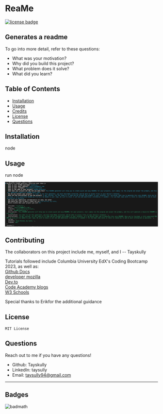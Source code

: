 # ReaMe
[![license badge](https://img.shields.io/badge/License-MIT-green)](license.md)
## Generates a readme

To go into more detail, refer to these questions:
- What was your motivation?
- Why did you build this project?
- What problem does it solve?
- What did you learn?

## Table of Contents
 
- [Installation](#installation)
- [Usage](#usage)
- [Credits](#credits)
- [License](#license)
- [Questions](#questions)

## Installation

node

## Usage

run node

  ![ReaMe in action](assets/images/screenshot.png)

## Contributing

The collaborators on this project include me, myself, and I -- Tayskully
   

Tutorials followed include Columbia University EdX's Coding Bootcamp 2023, as well as:  
 [Github Docs](https://docs.github.com/en)  
 [developer mozilla](https://developer.mozilla.org/en-US/)  
 [Dev.to](https://dev.to/)  
 [Code Academy blogs](https://www.codecademy.com/resources/blog/)  
 [W3 Schools](https://www.w3schools.com/)

Special thanks to Erikfor the additional guidance 

## License 
    MIT License

## Questions

Reach out to me if you have any questions!
- Github: Tayskully
- LinkedIn: taysully
- Email: taysully94@gmail.com

---

## Badges

![badmath](https://img.shields.io/github/languages/top/lernantino/badmath)


